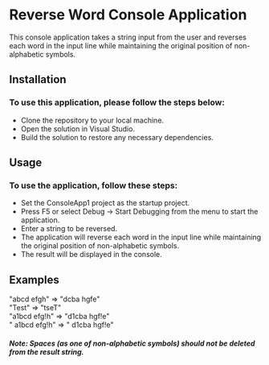 <h1>Reverse Word Console Application</h1>
This console application takes a string input from the user and reverses each word in the input line while maintaining the original position of non-alphabetic symbols.

<h2>Installation</h2>
<h3>To use this application, please follow the steps below:</h3>
<ul>
<li>Clone the repository to your local machine.</li>
<li>Open the solution in Visual Studio.</li>
<li>Build the solution to restore any necessary dependencies.</li>
</ul>

<h2>Usage</h2>
<h3>To use the application, follow these steps:</h3>
<ul>
<li>Set the ConsoleApp1 project as the startup project.</li>
<li>Press F5 or select Debug -> Start Debugging from the menu to start the application.</li>
<li>Enter a string to be reversed.</li>
<li>The application will reverse each word in the input line while maintaining the original position of non-alphabetic symbols.</li>
<li>The result will be displayed in the console.</li>
</ul>

<h2>Examples</h2>
"abcd efgh" => "dcba hgfe" </br>
"Test" => "tseT" </br>
"a1bcd efg!h" => "d1cba hgf!e" </br>
" a1bcd efg!h" => " d1cba hgf!e" </br>

<h4><i>Note: Spaces (as one of non-alphabetic symbols) should not be deleted from the result string.</i></h4>
